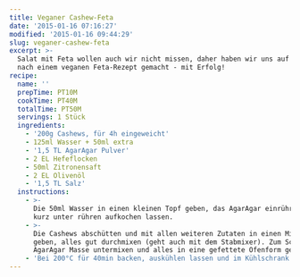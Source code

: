 ```yaml
---
title: Veganer Cashew-Feta
date: '2015-01-16 07:16:27'
modified: '2015-01-16 09:44:29'
slug: veganer-cashew-feta
excerpt: >-
  Salat mit Feta wollen auch wir nicht missen, daher haben wir uns auf die Suche
  nach einem veganen Feta-Rezept gemacht - mit Erfolg!
recipe:
  name: ''
  prepTime: PT10M
  cookTime: PT40M
  totalTime: PT50M
  servings: 1 Stück
  ingredients:
    - '200g Cashews, für 4h eingeweicht'
    - 125ml Wasser + 50ml extra
    - '1,5 TL AgarAgar Pulver'
    - 2 EL Hefeflocken
    - 50ml Zitronensaft
    - 2 EL Olivenöl
    - '1,5 TL Salz'
  instructions:
    - >-
      Die 50ml Wasser in einen kleinen Topf geben, das AgarAgar einrühren und
      kurz unter rühren aufkochen lassen.
    - >-
      Die Cashews abschütten und mit allen weiteren Zutaten in einen Mixbecher
      geben, alles gut durchmixen (geht auch mit dem Stabmixer). Zum Schluss die
      AgarAgar Masse untermixen und alles in eine gefettete Ofenform geben.
    - 'Bei 200°C für 40min backen, auskühlen lassen und im Kühlschrank lagern.'
---
```



